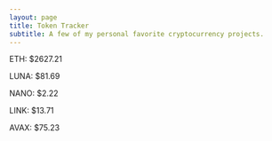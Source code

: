 ```yaml
---
layout: page
title: Token Tracker
subtitle: A few of my personal favorite cryptocurrency projects.
---
```


<!--BEGINCRYPTOINPUT-->
ETH: $2627.21

LUNA: $81.69

NANO: $2.22

LINK: $13.71

AVAX: $75.23

<!--ENDCRYPTOINPUT-->
